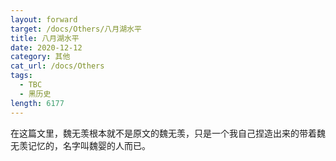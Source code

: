 ```yaml
---
layout: forward
target: /docs/Others/八月湖水平
title: 八月湖水平
date: 2020-12-12
category: 其他
cat_url: /docs/Others
tags: 
  - TBC
  - 黑历史
length: 6177
---
```


在这篇文里，魏无羡根本就不是原文的魏无羡，只是一个我自己捏造出来的带着魏无羡记忆的，名字叫魏婴的人而已。

